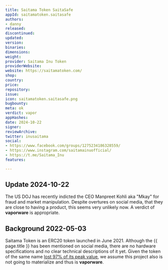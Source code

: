 ```yaml
---
title: Saitama Token SaitaSafe
appId: saitamatoken.saitasafe
authors:
- danny
released: 
discontinued: 
updated: 
version: 
binaries: 
dimensions: 
weight: 
provider: Saitama Inu Token
providerWebsite: 
website: https://saitamatoken.com/
shop: 
country: 
price: 
repository: 
issue: 
icon: saitamatoken.saitasafe.png
bugbounty: 
meta: ok
verdict: vapor
appHashes: 
date: 2024-10-22
signer: 
reviewArchive: 
twitter: inusaitama
social:
- https://www.facebook.com/groups/1275234186328559/
- https://www.instagram.com/saitamainuofficial/
- https://t.me/Saitama_Inu
features: 

---
```


## Update 2024-10-22

The US DOJ has recently indicted the CEO Manpreet Kohli aka "Mkay" for fraud and market manipulation. Despite overtures on social media, that they are close to having a product, this seems very unlikely now. A verdict of **vaporware** is appropriate.

## Background 2022-05-03

Saitama Token is an ERC20 token launched in June 2021. Although the {{ page.title }} has been mentioned on social media, there are no hardware specifications and no clear technical descriptions of it yet. Given the token of the same name [lost 97% of its peak value](https://www.coingecko.com/en/coins/saitama-inu), we assume this project also is not going to materialize and thus is **vaporware**. 

